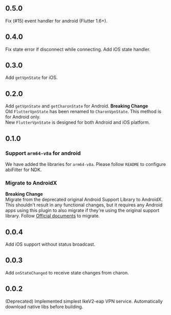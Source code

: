 ## 0.5.0
Fix (#15) event handler for android (Flutter 1.6+).

## 0.4.0
Fix state error if disconnect while connecting.
Add iOS state handler.

## 0.3.0
Add `getVpnState` for iOS.

## 0.2.0
Add `getVpnState` and `getCharonState` for Android.
**Breaking Change**  
Old `FlutterVpnState` has been renamed to `CharonVpnState`. This method is for Android only.  
New `FlutterVpnState` is designed for both Android and iOS platform.

## 0.1.0
### Support `arm64-v8a` for android
We have added the libraries for `arm64-v8a`.
Please follow `README` to configure abiFilter for NDK.
### Migrate to AndroidX
**Breaking Change**  
Migrate from the deprecated original Android Support Library to AndroidX. This shouldn't result in any functional changes, but it requires any Android apps using this plugin to also migrate if they're using the original support library.
Follow [Official documents](https://developer.android.com/jetpack/androidx/migrate) to migrate.

## 0.0.4
Add iOS support without status broadcast.

## 0.0.3
Add `onStateChanged` to receive state changes from charon.

## 0.0.2
(Deprecated)
Implemented simplest IkeV2-eap VPN service.
Automatically download native libs before building.
